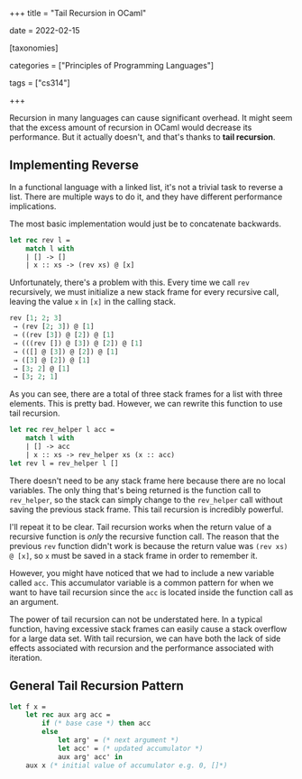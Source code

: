 +++
title = "Tail Recursion in OCaml"

date = 2022-02-15



[taxonomies]

categories = ["Principles of Programming Languages"]

tags = ["cs314"]

+++

Recursion in many languages can cause significant overhead. It might seem that the excess amount of recursion in OCaml would decrease its performance. But it actually doesn't, and that's thanks to **tail recursion**.

<!-- more -->

## Implementing Reverse

In a functional language with a linked list, it's not a trivial task to reverse a list. There are multiple ways to do it, and they have different performance implications.

The most basic implementation would just be to concatenate backwards.

```ocaml
let rec rev l =
    match l with
    | [] -> []
    | x :: xs -> (rev xs) @ [x]
```

Unfortunately, there's a problem with this. Every time we call `rev` recursively, we must initialize a new stack frame for every recursive call, leaving the value `x` in `[x]` in the calling stack.

```ocaml
rev [1; 2; 3]
 → (rev [2; 3]) @ [1]
 → ((rev [3]) @ [2]) @ [1]
 → (((rev []) @ [3]) @ [2]) @ [1]
 → (([] @ [3]) @ [2]) @ [1]
 → ([3] @ [2]) @ [1]
 → [3; 2] @ [1]
 → [3; 2; 1]
```

As you can see, there are a total of three stack frames for a list with three elements. This is pretty bad. However, we can rewrite this function to use tail recursion.

```ocaml
let rec rev_helper l acc =
    match l with
    | [] -> acc
    | x :: xs -> rev_helper xs (x :: acc)
let rev l = rev_helper l []
```

There doesn't need to be any stack frame here because there are no local variables. The only thing that's being returned is the function call to `rev_helper`, so the stack can simply change to the `rev_helper` call without saving the previous stack frame. This tail recursion is incredibly powerful.

I'll repeat it to be clear. Tail recursion works when the return value of a recursive function is *only* the recursive function call. The reason that the previous `rev` function didn't work is because the return value was `(rev xs) @ [x]`, so `x` must be saved in a stack frame in order to remember it.

However, you might have noticed that we had to include a new variable called `acc`. This accumulator variable is a common pattern for when we want to have tail recursion since the `acc` is located inside the function call as an argument.

The power of tail recursion can not be understated here. In a typical function, having excessive stack frames can easily cause a stack overflow for a large data set. With tail recursion, we can have both the lack of side effects associated with recursion and the performance associated with iteration.

## General Tail Recursion Pattern

```ocaml
let f x =
    let rec aux arg acc =
        if (* base case *) then acc
        else
            let arg' = (* next argument *)
            let acc' = (* updated accumulator *)
            aux arg' acc' in
    aux x (* initial value of accumulator e.g. 0, []*)
```
